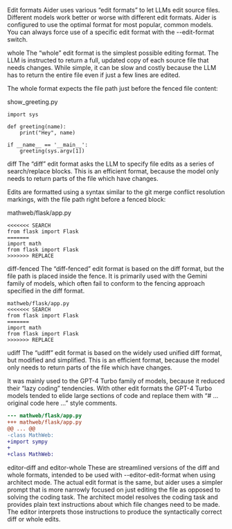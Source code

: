 Edit formats
Aider uses various “edit formats” to let LLMs edit source files. Different models work better or worse with different edit formats. Aider is configured to use the optimal format for most popular, common models. You can always force use of a specific edit format with the --edit-format switch.

whole
The “whole” edit format is the simplest possible editing format. The LLM is instructed to return a full, updated copy of each source file that needs changes. While simple, it can be slow and costly because the LLM has to return the entire file even if just a few lines are edited.

The whole format expects the file path just before the fenced file content:

show_greeting.py
```
import sys

def greeting(name):
    print("Hey", name)

if __name__ == '__main__':
    greeting(sys.argv[1])
```

diff
The “diff” edit format asks the LLM to specify file edits as a series of search/replace blocks. This is an efficient format, because the model only needs to return parts of the file which have changes.

Edits are formatted using a syntax similar to the git merge conflict resolution markings, with the file path right before a fenced block:

mathweb/flask/app.py
```
<<<<<<< SEARCH
from flask import Flask
=======
import math
from flask import Flask
>>>>>>> REPLACE
```

diff-fenced
The “diff-fenced” edit format is based on the diff format, but the file path is placed inside the fence. It is primarily used with the Gemini family of models, which often fail to conform to the fencing approach specified in the diff format.

```
mathweb/flask/app.py
<<<<<<< SEARCH
from flask import Flask
=======
import math
from flask import Flask
>>>>>>> REPLACE
```

udiff
The “udiff” edit format is based on the widely used unified diff format, but modified and simplified. This is an efficient format, because the model only needs to return parts of the file which have changes.

It was mainly used to the GPT-4 Turbo family of models, because it reduced their “lazy coding” tendencies. With other edit formats the GPT-4 Turbo models tended to elide large sections of code and replace them with “# … original code here …” style comments.

```diff
--- mathweb/flask/app.py
+++ mathweb/flask/app.py
@@ ... @@
-class MathWeb:
+import sympy
+
+class MathWeb:
```

editor-diff and editor-whole
These are streamlined versions of the diff and whole formats, intended to be used with --editor-edit-format when using architect mode. 
The actual edit format is the same, but aider uses a simpler prompt that is more narrowly focused on just editing the file as opposed to solving the coding task. 
The architect model resolves the coding task and provides plain text instructions about which file changes need to be made.
The editor interprets those instructions to produce the syntactically correct diff or whole edits.